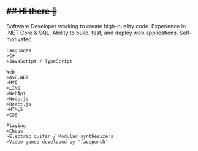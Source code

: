 ~~## Hi there 👋~~
---

Software Developer working to create high-quality code. Experience in .NET Core & SQL. Ability to build, test, and deploy web applications. 
Self-motivated.

```
Languages
>C#
>JavaScript / TypeScript
```
```
Web
>ASP.NET
>MVC
>LINQ
>WebApi
>Node.js
>React.js
>HTML5
>CSS
```
```
Playing
>Chess
>Electric guitar / Modular synthesizers
>Video games developed by 'facepunch'
```

